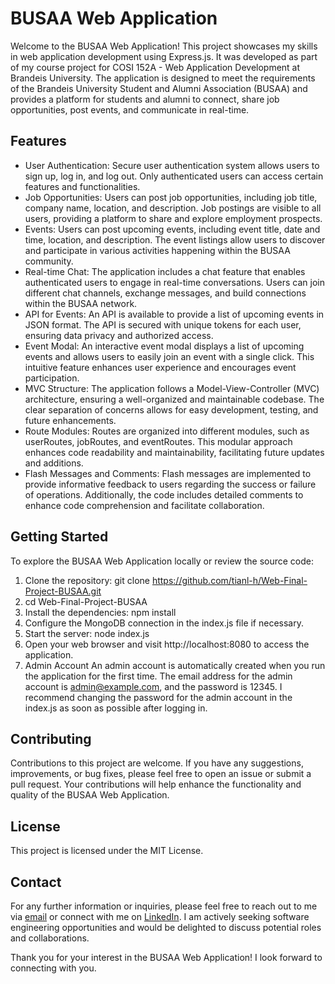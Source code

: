 # BUSAA Web Application
Welcome to the BUSAA Web Application! This project showcases my skills in web application development using Express.js. It was developed as part of my course project for COSI 152A - Web Application Development at Brandeis University. The application is designed to meet the requirements of the Brandeis University Student and Alumni Association (BUSAA) and provides a platform for students and alumni to connect, share job opportunities, post events, and communicate in real-time.  

## Features
* User Authentication: Secure user authentication system allows users to sign up, log in, and log out. Only authenticated users can access certain features and functionalities.
* Job Opportunities: Users can post job opportunities, including job title, company name, location, and description. Job postings are visible to all users, providing a platform to share and explore employment prospects.
* Events: Users can post upcoming events, including event title, date and time, location, and description. The event listings allow users to discover and participate in various activities happening within the BUSAA community.
* Real-time Chat: The application includes a chat feature that enables authenticated users to engage in real-time conversations. Users can join different chat channels, exchange messages, and build connections within the BUSAA network.
* API for Events: An API is available to provide a list of upcoming events in JSON format. The API is secured with unique tokens for each user, ensuring data privacy and authorized access.
* Event Modal: An interactive event modal displays a list of upcoming events and allows users to easily join an event with a single click. This intuitive feature enhances user experience and encourages event participation.
* MVC Structure: The application follows a Model-View-Controller (MVC) architecture, ensuring a well-organized and maintainable codebase. The clear separation of concerns allows for easy development, testing, and future enhancements.
* Route Modules: Routes are organized into different modules, such as userRoutes, jobRoutes, and eventRoutes. This modular approach enhances code readability and maintainability, facilitating future updates and additions.
* Flash Messages and Comments: Flash messages are implemented to provide informative feedback to users regarding the success or failure of operations. Additionally, the code includes detailed comments to enhance code comprehension and facilitate collaboration.  

## Getting Started
To explore the BUSAA Web Application locally or review the source code:

1. Clone the repository: git clone https://github.com/tianl-h/Web-Final-Project-BUSAA.git
2. cd Web-Final-Project-BUSAA
3. Install the dependencies: npm install
4. Configure the MongoDB connection in the index.js file if necessary.
5. Start the server: node index.js
6. Open your web browser and visit http://localhost:8080 to access the application.
7. Admin Account
An admin account is automatically created when you run the application for the first time. The email address for the admin account is admin@example.com, and the password is 12345. I recommend changing the password for the admin account in the index.js as soon as possible after logging in.

## Contributing
Contributions to this project are welcome. If you have any suggestions, improvements, or bug fixes, please feel free to open an issue or submit a pull request. Your contributions will help enhance the functionality and quality of the BUSAA Web Application.

## License
This project is licensed under the MIT License.

## Contact
For any further information or inquiries, please feel free to reach out to me via [email](mailto:tianlinghou@gmail.com) or connect with me on [LinkedIn](https://www.linkedin.com/in/tianl-h/). I am actively seeking software engineering opportunities and would be delighted to discuss potential roles and collaborations.

Thank you for your interest in the BUSAA Web Application! I look forward to connecting with you.
